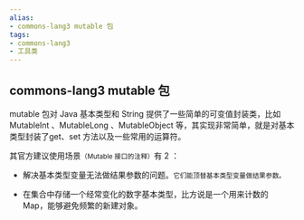 ```yaml
---
alias: 
- commons-lang3 mutable 包
tags: 
- commons-lang3
- 工具类 
---
```


## commons-lang3 mutable 包

mutable 包对 Java 基本类型和 String 提供了一些简单的可变值封装类，比如 MutableInt 、MutableLong 、MutableObject 等，其实现非常简单，就是对基本类型封装了get、set 方法以及一些常用的运算符。


其官方建议使用场景<small>（Mutable 接口的注释）</small>有 2 ：

- 解决基本类型变量无法做结果参数的问题。<small>它们能顶替基本类型变量做结果参数。</small>

- 在集合中存储一个经常变化的数字基本类型，比方说是一个用来计数的 Map，能够避免频繁的新建对象。

